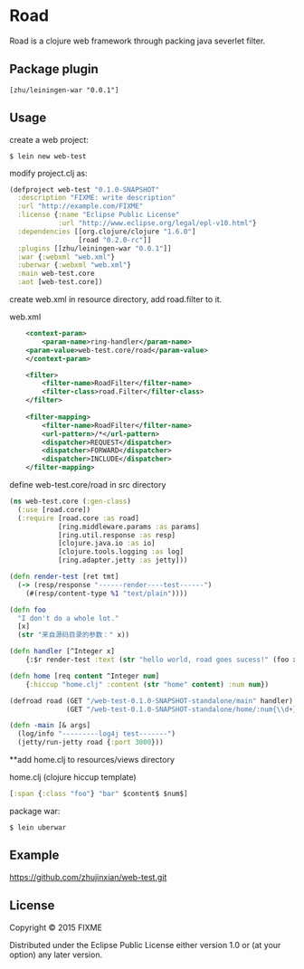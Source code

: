 # Road

Road is a clojure web framework through packing java severlet filter. 

## Package plugin

    [zhu/leiningen-war "0.0.1"]

## Usage

create a web project:

    $ lein new web-test

modify project.clj as:

```clojure
(defproject web-test "0.1.0-SNAPSHOT"
  :description "FIXME: write description"
  :url "http://example.com/FIXME"
  :license {:name "Eclipse Public License"
            :url "http://www.eclipse.org/legal/epl-v10.html"}
  :dependencies [[org.clojure/clojure "1.6.0"]
                 [road "0.2.0-rc"]]
  :plugins [[zhu/leiningen-war "0.0.1"]]
  :war {:webxml "web.xml"}
  :uberwar {:webxml "web.xml"}
  :main web-test.core
  :aot [web-test.core])
```

create web.xml in resource directory, add road.filter to it.

web.xml

```xml
    <context-param>
        <param-name>ring-handler</param-name>
	<param-value>web-test.core/road</param-value>
    </context-param>

    <filter>
        <filter-name>RoadFilter</filter-name>
        <filter-class>road.Filter</filter-class>
    </filter> 
   
    <filter-mapping>
        <filter-name>RoadFilter</filter-name>
        <url-pattern>/*</url-pattern>
        <dispatcher>REQUEST</dispatcher>
        <dispatcher>FORWARD</dispatcher>
        <dispatcher>INCLUDE</dispatcher>
    </filter-mapping> 
```


define web-test.core/road in src directory


```clojure
(ns web-test.core (:gen-class)
  (:use [road.core])
  (:require [road.core :as road]
            [ring.middleware.params :as params]
            [ring.util.response :as resp]
            [clojure.java.io :as io]
            [clojure.tools.logging :as log]
            [ring.adapter.jetty :as jetty]))

(defn render-test [ret tmt]
  (-> (resp/response "------render----test------") 
    (#(resp/content-type %1 "text/plain"))))

(defn foo
  "I don't do a whole lot."
  [x]
  (str "来自源码目录的参数：" x))

(defn handler [^Integer x]
    {:$r render-test :text (str "hello world, road goes sucess!" (foo x))})

(defn home [req content ^Integer num]
    {:hiccup "home.clj" :content (str "home" content) :num num})

(defroad road (GET "/web-test-0.1.0-SNAPSHOT-standalone/main" handler) 
              (GET "/web-test-0.1.0-SNAPSHOT-standalone/home/:num{\\d+}" home))

(defn -main [& args]
  (log/info "---------log4j test-------")
  (jetty/run-jetty road {:port 3000}))

```

**add home.clj to resources/views directory

home.clj (clojure hiccup template)

```clojure
[:span {:class "foo"} "bar" $content$ $num$]
```


package war:

    $ lein uberwar

## Example

<https://github.com/zhujinxian/web-test.git>

## License

Copyright © 2015 FIXME

Distributed under the Eclipse Public License either version 1.0 or (at
your option) any later version.
